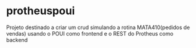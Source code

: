 # protheuspoui

Projeto destinado a criar um crud simulando a rotina MATA410(pedidos de vendas) usando o POUI como frontend e o REST do Protheus como backend